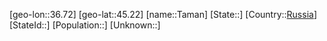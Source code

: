 ﻿---
location: [45.22,36.72]
type: City
tags:
- geo/City


SpocWebEntityId: 34742
isDeleted: false
confidential: public

---
[geo-lon::36.72]
[geo-lat::45.22]
[name::Taman]
[State::]
[Country::[Russia](geo/Continent/Europe/Russia.md)]
[StateId::]
[Population::]
[Unknown::]

